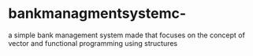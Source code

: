 # bankmanagmentsystemc-

a simple bank management system made that focuses on the concept of vector and functional programming using structures
